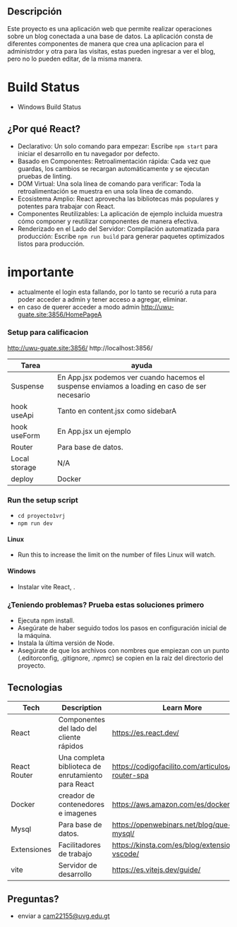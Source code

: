 ## Descripción
Este proyecto es una aplicación web que permite realizar operaciones sobre un blog conectada a una base de datos. La aplicación consta de diferentes componentes de manera que crea una aplicacion para el administrdor y otra para las visitas, estas pueden ingresar a ver el blog, pero no lo pueden editar, de la misma manera.

# Build Status
- Windows Build Status

## ¿Por qué React?
- Declarativo: Un solo comando para empezar: Escribe `npm start` para iniciar el desarrollo en tu navegador por defecto.
- Basado en Componentes: Retroalimentación rápida: Cada vez que guardas, los cambios se recargan automáticamente y se ejecutan pruebas de linting.
- DOM Virtual: Una sola línea de comando para verificar: Toda la retroalimentación se muestra en una sola línea de comando.
- Ecosistema Amplio: React aprovecha las bibliotecas más populares y potentes para trabajar con React.
- Componentes Reutilizables: La aplicación de ejemplo incluida muestra cómo componer y reutilizar componentes de manera efectiva.
- Renderizado en el Lado del Servidor: Compilación automatizada para producción: Escribe `npm run build` para generar paquetes optimizados listos para producción.

# importante
- actualmente el login esta fallando, por lo tanto se recurió a ruta para poder acceder a admin y tener acceso a agregar, eliminar. 
- en caso de querer acceder a modo admin http://uwu-guate.site:3856/HomePageA
### Setup para calificacion
http://uwu-guate.site:3856/
http://localhost:3856/

| Tarea       | ayuda                                      | 
|------------|--------------------------------------------------|
| Suspense       |En App.jsx podemos ver cuando hacemos el suspense enviamos a loading en caso de ser necesario|
| hook useApi  | Tanto en content.jsx como sidebarA             |
| hook useForm | En App.jsx un ejemplo| 
| Router  | Para base de datos.             |
| Local storage |N/A | 
| deploy | Docker | 



### Run the setup script
- `cd proyecto1vrj`
- `npm run dev`

#### Linux
- Run this to increase the limit on the number of files Linux will watch.

#### Windows
- Instalar vite React, .

### ¿Teniendo problemas? Prueba estas soluciones primero
- Ejecuta npm install.
- Asegúrate de haber seguido todos los pasos en configuración inicial de la máquina.
- Instala la última versión de Node.
- Asegúrate de que los archivos con nombres que empiezan con un punto (.editorconfig, .gitignore, .npmrc) se copien en la raíz del directorio del proyecto.

## Tecnologias

| Tech       | Description                                      | Learn More                                                     |
|------------|--------------------------------------------------|----------------------------------------------------------------|
| React      | Componentes del lado del cliente rápidos         | https://es.react.dev/                                             |
| React Router | Una completa biblioteca de enrutamiento para React             | https://codigofacilito.com/articulos/react-router-spa                    |
| Docker | creador de contenedores e imagenes             | https://aws.amazon.com/es/docker/                                             |
| Mysql | Para base de datos.             | https://openwebinars.net/blog/que-es-mysql/                                              |
| Extensiones | Facilitadores de trabajo | https://kinsta.com/es/blog/extensiones-vscode/                                              |
| vite | Servidor de desarrollo | https://es.vitejs.dev/guide/                        |

## Preguntas?
- enviar a cam22155@uvg.edu.gt
